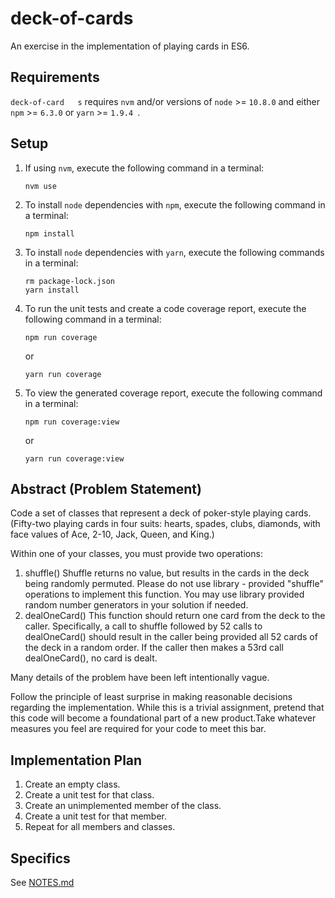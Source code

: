 # deck-of-cards #

An exercise in the implementation of playing cards in ES6.

## Requirements ##

`deck-of-card	s` requires `nvm` and/or versions of `node` >= `10.8.0` and either `npm` >= `6.3.0` or `yarn` >= `1.9.4	`.

## Setup ##

1. If using `nvm`, execute the following command in a terminal:
   
   `nvm use`
1. To install `node` dependencies with `npm`, execute the following command in a terminal:

	`npm install`
	
1. To install `node` dependencies with `yarn`, execute the following commands in a terminal:

	```
	rm package-lock.json
	yarn install
	```
	
1. To run the unit tests and create a code coverage report, execute the following command in a terminal:

   `npm run coverage`
   
   or
   
   `yarn run coverage`
   
1. To view the generated coverage report, execute the following command in a terminal:

	`npm run coverage:view`
	
	or
	
	`yarn run coverage:view`



## Abstract (Problem Statement) ##

Code a set of classes that represent a deck of poker-style playing cards. (Fifty-two playing cards in four suits: hearts, spades, clubs, diamonds, with face values of Ace, 2-10, Jack, Queen, and King.)

Within one of your classes, you must provide t​wo o​perations:

1. shuffle() Shuffle returns no value, but results in the cards in the deck being
randomly permuted.  Please ​do not ​use library - provided "shuffle" operations to implement this function. You may use library provided random number generators in your solution if needed.
2. dealOneCard() This function should return one card from the deck to the caller. Specifically, a call to shuffle followed by 52 calls to dealOneCard() should result in the caller being provided all 52 cards of the deck in a random order. If the caller then makes a 53rd call dealOneCard(), no card is dealt.

Many details of the problem have been left intentionally vague.

Follow the principle of least surprise in making reasonable decisions regarding the implementation.  While this is a trivial assignment, pretend that this code will become a foundational part of a new product.  ​Take whatever measures you feel are required for your code to meet this bar.

## Implementation Plan ##

1. Create an empty class.
1. Create a unit test for that class.
1. Create an unimplemented member of the class.
1. Create a unit test for that member.
1. Repeat for all members and classes.

## Specifics ##

See [NOTES.md](NOTES.md)
